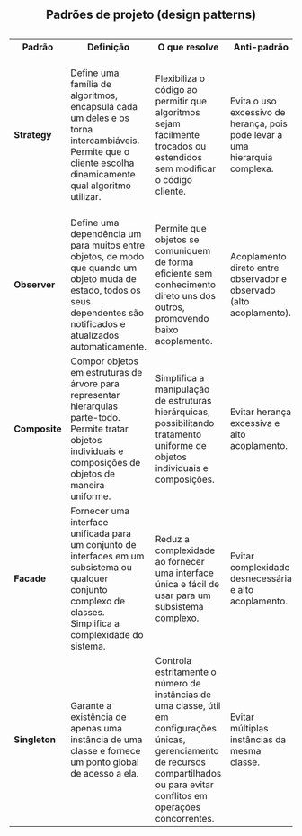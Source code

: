 <h2 align="center">Padrões de projeto (design patterns)<h2/> 

<table>
  <tr>
    <th>Padrão</th>
    <th>Definição</th>
    <th>O que resolve</th>
    <th>Anti-padrão</th>
    <th>Exemplo</th>
  </tr>
  <tr>
    <td><strong>Strategy</strong></td>
    <td>Define uma família de algoritmos, encapsula cada um deles e os torna intercambiáveis. Permite que o cliente escolha dinamicamente qual algoritmo utilizar.</td>
    <td>Flexibiliza o código ao permitir que algoritmos sejam facilmente trocados ou estendidos sem modificar o código cliente.</td>
    <td>Evita o uso excessivo de herança, pois pode levar a uma hierarquia complexa.</td>
    <td>Ao escolher um meio de transporte para chegar ao aeroporto, como ônibus, táxi ou carro particular, você está aplicando o padrão Strategy para a estratégia de transporte.</td>
  </tr>
  <tr>
    <td><strong>Observer</strong></td>
    <td>Define uma dependência um para muitos entre objetos, de modo que quando um objeto muda de estado, todos os seus dependentes são notificados e atualizados automaticamente.</td>
    <td>Permite que objetos se comuniquem de forma eficiente sem conhecimento direto uns dos outros, promovendo baixo acoplamento.</td>
    <td>Acoplamento direto entre observador e observado (alto acoplamento).</td>
    <td>Implementar um sistema de notificação em um chat, onde os participantes são notificados quando uma mensagem é enviada.</td>
  </tr>
  <tr>
    <td><strong>Composite</strong></td>
    <td>Compor objetos em estruturas de árvore para representar hierarquias parte-todo. Permite tratar objetos individuais e composições de objetos de maneira uniforme.</td>
    <td>Simplifica a manipulação de estruturas hierárquicas, possibilitando tratamento uniforme de objetos individuais e composições.</td>
    <td>Evitar herança excessiva e alto acoplamento.</td>
    <td>Um sistema de representação de elementos gráficos, onde um elemento pode ser uma forma simples ou uma composição complexa de várias formas.</td>
  </tr>
  <tr>
    <td><strong>Facade</strong></td>
    <td>Fornecer uma interface unificada para um conjunto de interfaces em um subsistema ou qualquer conjunto complexo de classes. Simplifica a complexidade do sistema.</td>
    <td>Reduz a complexidade ao fornecer uma interface única e fácil de usar para um subsistema complexo.</td>
    <td>Evitar complexidade desnecessária e alto acoplamento.</td>
    <td>Uma interface simplificada para um subsistema complexo, como uma biblioteca gráfica, onde operações comuns são encapsuladas em uma única interface.</td>
  </tr>
  <tr>
    <td><strong>Singleton</strong></td>
    <td>Garante a existência de apenas uma instância de uma classe e fornece um ponto global de acesso a ela.</td>
    <td>Controla estritamente o número de instâncias de uma classe, útil em configurações únicas, gerenciamento de recursos compartilhados ou para evitar conflitos em operações concorrentes.</td>
    <td>Evitar múltiplas instâncias da mesma classe.</td>
    <td>Gerenciamento de configurações globais em um aplicativo, onde apenas uma instância da configuração é necessária.</td>
  </tr>
</table>
